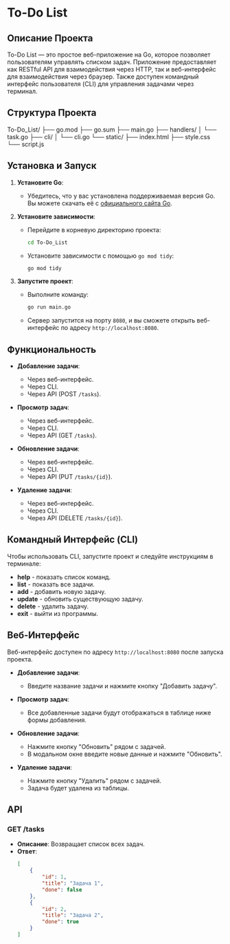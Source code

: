 # To-Do List

## Описание Проекта

To-Do List — это простое веб-приложение на Go, которое позволяет пользователям управлять списком задач. Приложение предоставляет как RESTful API для взаимодействия через HTTP, так и веб-интерфейс для взаимодействия через браузер. Также доступен командный интерфейс пользователя (CLI) для управления задачами через терминал.

## Структура Проекта
To-Do_List/
├── go.mod
├── go.sum
├── main.go
├── handlers/
│ └── task.go
├── cli/
│ └── cli.go
└── static/
├── index.html
├── style.css
└── script.js

## Установка и Запуск

1. **Установите Go**:
    - Убедитесь, что у вас установлена поддерживаемая версия Go. Вы можете скачать её с [официального сайта Go](https://golang.org/dl/).

2. **Установите зависимости**:
    - Перейдите в корневую директорию проекта:
      ```bash
      cd To-Do_List
      ```
    - Установите зависимости с помощью `go mod tidy`:
      ```bash
      go mod tidy
      ```

3. **Запустите проект**:
    - Выполните команду:
      ```bash
      go run main.go
      ```
    - Сервер запустится на порту `8080`, и вы сможете открыть веб-интерфейс по адресу `http://localhost:8080`.

## Функциональность

- **Добавление задачи**:
    - Через веб-интерфейс.
    - Через CLI.
    - Через API (POST `/tasks`).

- **Просмотр задач**:
    - Через веб-интерфейс.
    - Через CLI.
    - Через API (GET `/tasks`).

- **Обновление задачи**:
    - Через веб-интерфейс.
    - Через CLI.
    - Через API (PUT `/tasks/{id}`).

- **Удаление задачи**:
    - Через веб-интерфейс.
    - Через CLI.
    - Через API (DELETE `/tasks/{id}`).

## Командный Интерфейс (CLI)

Чтобы использовать CLI, запустите проект и следуйте инструкциям в терминале:

- **help** - показать список команд.
- **list** - показать все задачи.
- **add** - добавить новую задачу.
- **update** - обновить существующую задачу.
- **delete** - удалить задачу.
- **exit** - выйти из программы.

## Веб-Интерфейс

Веб-интерфейс доступен по адресу `http://localhost:8080` после запуска проекта.

- **Добавление задачи**:
    - Введите название задачи и нажмите кнопку "Добавить задачу".

- **Просмотр задач**:
    - Все добавленные задачи будут отображаться в таблице ниже формы добавления.

- **Обновление задачи**:
    - Нажмите кнопку "Обновить" рядом с задачей.
    - В модальном окне введите новые данные и нажмите "Обновить".

- **Удаление задачи**:
    - Нажмите кнопку "Удалить" рядом с задачей.
    - Задача будет удалена из таблицы.

## API

### **GET /tasks**
- **Описание**: Возвращает список всех задач.
- **Ответ**:
  ```json
  [
      {
          "id": 1,
          "title": "Задача 1",
          "done": false
      },
      {
          "id": 2,
          "title": "Задача 2",
          "done": true
      }
  ]